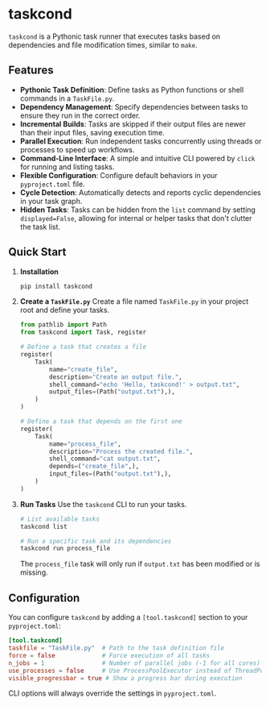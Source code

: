 # taskcond

`taskcond` is a Pythonic task runner that executes tasks based on dependencies and file modification times, similar to `make`.

## Features

- **Pythonic Task Definition**: Define tasks as Python functions or shell commands in a `TaskFile.py`.
- **Dependency Management**: Specify dependencies between tasks to ensure they run in the correct order.
- **Incremental Builds**: Tasks are skipped if their output files are newer than their input files, saving execution time.
- **Parallel Execution**: Run independent tasks concurrently using threads or processes to speed up workflows.
- **Command-Line Interface**: A simple and intuitive CLI powered by `click` for running and listing tasks.
- **Flexible Configuration**: Configure default behaviors in your `pyproject.toml` file.
- **Cycle Detection**: Automatically detects and reports cyclic dependencies in your task graph.
- **Hidden Tasks**: Tasks can be hidden from the `list` command by setting `displayed=False`, allowing for internal or helper tasks that don't clutter the task list.

## Quick Start

1.  **Installation**
    ```bash
    pip install taskcond
    ```

2.  **Create a `TaskFile.py`**
    Create a file named `TaskFile.py` in your project root and define your tasks.

    ```python
    from pathlib import Path
    from taskcond import Task, register

    # Define a task that creates a file
    register(
        Task(
            name="create_file",
            description="Create an output file.",
            shell_command="echo 'Hello, taskcond!' > output.txt",
            output_files=(Path("output.txt"),),
        )
    )

    # Define a task that depends on the first one
    register(
        Task(
            name="process_file",
            description="Process the created file.",
            shell_command="cat output.txt",
            depends=("create_file",),
            input_files=(Path("output.txt"),),
        )
    )
    ```

3.  **Run Tasks**
    Use the `taskcond` CLI to run your tasks.

    ```bash
    # List available tasks
    taskcond list

    # Run a specific task and its dependencies
    taskcond run process_file
    ```

    The `process_file` task will only run if `output.txt` has been modified or is missing.

## Configuration

You can configure `taskcond` by adding a `[tool.taskcond]` section to your `pyproject.toml`:

```toml
[tool.taskcond]
taskfile = "TaskFile.py"  # Path to the task definition file
force = false             # Force execution of all tasks
n_jobs = 1                # Number of parallel jobs (-1 for all cores)
use_processes = false     # Use ProcessPoolExecutor instead of ThreadPoolExecutor
visible_progressbar = true # Show a progress bar during execution
```

CLI options will always override the settings in `pyproject.toml`.
